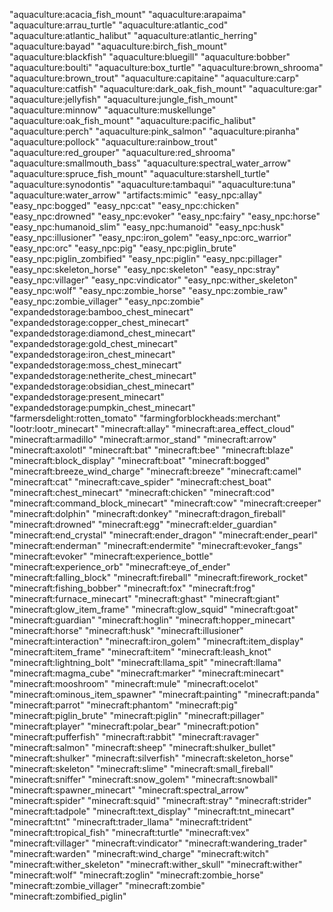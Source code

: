 "aquaculture:acacia_fish_mount"
"aquaculture:arapaima"
"aquaculture:arrau_turtle"
"aquaculture:atlantic_cod"
"aquaculture:atlantic_halibut"
"aquaculture:atlantic_herring"
"aquaculture:bayad"
"aquaculture:birch_fish_mount"
"aquaculture:blackfish"
"aquaculture:bluegill"
"aquaculture:bobber"
"aquaculture:boulti"
"aquaculture:box_turtle"
"aquaculture:brown_shrooma"
"aquaculture:brown_trout"
"aquaculture:capitaine"
"aquaculture:carp"
"aquaculture:catfish"
"aquaculture:dark_oak_fish_mount"
"aquaculture:gar"
"aquaculture:jellyfish"
"aquaculture:jungle_fish_mount"
"aquaculture:minnow"
"aquaculture:muskellunge"
"aquaculture:oak_fish_mount"
"aquaculture:pacific_halibut"
"aquaculture:perch"
"aquaculture:pink_salmon"
"aquaculture:piranha"
"aquaculture:pollock"
"aquaculture:rainbow_trout"
"aquaculture:red_grouper"
"aquaculture:red_shrooma"
"aquaculture:smallmouth_bass"
"aquaculture:spectral_water_arrow"
"aquaculture:spruce_fish_mount"
"aquaculture:starshell_turtle"
"aquaculture:synodontis"
"aquaculture:tambaqui"
"aquaculture:tuna"
"aquaculture:water_arrow"
"artifacts:mimic"
"easy_npc:allay"
"easy_npc:bogged"
"easy_npc:cat"
"easy_npc:chicken"
"easy_npc:drowned"
"easy_npc:evoker"
"easy_npc:fairy"
"easy_npc:horse"
"easy_npc:humanoid_slim"
"easy_npc:humanoid"
"easy_npc:husk"
"easy_npc:illusioner"
"easy_npc:iron_golem"
"easy_npc:orc_warrior"
"easy_npc:orc"
"easy_npc:pig"
"easy_npc:piglin_brute"
"easy_npc:piglin_zombified"
"easy_npc:piglin"
"easy_npc:pillager"
"easy_npc:skeleton_horse"
"easy_npc:skeleton"
"easy_npc:stray"
"easy_npc:villager"
"easy_npc:vindicator"
"easy_npc:wither_skeleton"
"easy_npc:wolf"
"easy_npc:zombie_horse"
"easy_npc:zombie_raw"
"easy_npc:zombie_villager"
"easy_npc:zombie"
"expandedstorage:bamboo_chest_minecart"
"expandedstorage:copper_chest_minecart"
"expandedstorage:diamond_chest_minecart"
"expandedstorage:gold_chest_minecart"
"expandedstorage:iron_chest_minecart"
"expandedstorage:moss_chest_minecart"
"expandedstorage:netherite_chest_minecart"
"expandedstorage:obsidian_chest_minecart"
"expandedstorage:present_minecart"
"expandedstorage:pumpkin_chest_minecart"
"farmersdelight:rotten_tomato"
"farmingforblockheads:merchant"
"lootr:lootr_minecart"
"minecraft:allay"
"minecraft:area_effect_cloud"
"minecraft:armadillo"
"minecraft:armor_stand"
"minecraft:arrow"
"minecraft:axolotl"
"minecraft:bat"
"minecraft:bee"
"minecraft:blaze"
"minecraft:block_display"
"minecraft:boat"
"minecraft:bogged"
"minecraft:breeze_wind_charge"
"minecraft:breeze"
"minecraft:camel"
"minecraft:cat"
"minecraft:cave_spider"
"minecraft:chest_boat"
"minecraft:chest_minecart"
"minecraft:chicken"
"minecraft:cod"
"minecraft:command_block_minecart"
"minecraft:cow"
"minecraft:creeper"
"minecraft:dolphin"
"minecraft:donkey"
"minecraft:dragon_fireball"
"minecraft:drowned"
"minecraft:egg"
"minecraft:elder_guardian"
"minecraft:end_crystal"
"minecraft:ender_dragon"
"minecraft:ender_pearl"
"minecraft:enderman"
"minecraft:endermite"
"minecraft:evoker_fangs"
"minecraft:evoker"
"minecraft:experience_bottle"
"minecraft:experience_orb"
"minecraft:eye_of_ender"
"minecraft:falling_block"
"minecraft:fireball"
"minecraft:firework_rocket"
"minecraft:fishing_bobber"
"minecraft:fox"
"minecraft:frog"
"minecraft:furnace_minecart"
"minecraft:ghast"
"minecraft:giant"
"minecraft:glow_item_frame"
"minecraft:glow_squid"
"minecraft:goat"
"minecraft:guardian"
"minecraft:hoglin"
"minecraft:hopper_minecart"
"minecraft:horse"
"minecraft:husk"
"minecraft:illusioner"
"minecraft:interaction"
"minecraft:iron_golem"
"minecraft:item_display"
"minecraft:item_frame"
"minecraft:item"
"minecraft:leash_knot"
"minecraft:lightning_bolt"
"minecraft:llama_spit"
"minecraft:llama"
"minecraft:magma_cube"
"minecraft:marker"
"minecraft:minecart"
"minecraft:mooshroom"
"minecraft:mule"
"minecraft:ocelot"
"minecraft:ominous_item_spawner"
"minecraft:painting"
"minecraft:panda"
"minecraft:parrot"
"minecraft:phantom"
"minecraft:pig"
"minecraft:piglin_brute"
"minecraft:piglin"
"minecraft:pillager"
"minecraft:player"
"minecraft:polar_bear"
"minecraft:potion"
"minecraft:pufferfish"
"minecraft:rabbit"
"minecraft:ravager"
"minecraft:salmon"
"minecraft:sheep"
"minecraft:shulker_bullet"
"minecraft:shulker"
"minecraft:silverfish"
"minecraft:skeleton_horse"
"minecraft:skeleton"
"minecraft:slime"
"minecraft:small_fireball"
"minecraft:sniffer"
"minecraft:snow_golem"
"minecraft:snowball"
"minecraft:spawner_minecart"
"minecraft:spectral_arrow"
"minecraft:spider"
"minecraft:squid"
"minecraft:stray"
"minecraft:strider"
"minecraft:tadpole"
"minecraft:text_display"
"minecraft:tnt_minecart"
"minecraft:tnt"
"minecraft:trader_llama"
"minecraft:trident"
"minecraft:tropical_fish"
"minecraft:turtle"
"minecraft:vex"
"minecraft:villager"
"minecraft:vindicator"
"minecraft:wandering_trader"
"minecraft:warden"
"minecraft:wind_charge"
"minecraft:witch"
"minecraft:wither_skeleton"
"minecraft:wither_skull"
"minecraft:wither"
"minecraft:wolf"
"minecraft:zoglin"
"minecraft:zombie_horse"
"minecraft:zombie_villager"
"minecraft:zombie"
"minecraft:zombified_piglin"